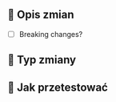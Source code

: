 ## 📝 Opis zmian

- [ ] Breaking changes?

<!-- Opisz, jakie zmiany wprowadza ten PR -->

## 🎯 Typ zmiany

<!-- poprawka, naprawinie issue, ticket, itd.. -->

## 🧪 Jak przetestować

<!-- Opisz kroki potrzebne do przetestowania zmian, co należy przetestować -->
